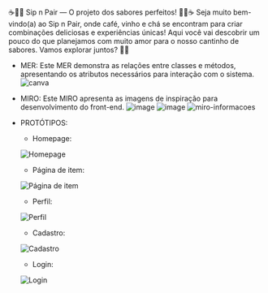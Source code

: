 ☕🍷🍵 Sip n Pair — O projeto dos sabores perfeitos! 🍵🍷☕
Seja muito bem-vindo(a) ao Sip n Pair, onde café, vinho e chá se encontram para criar combinações deliciosas e experiências únicas! Aqui você vai descobrir um pouco do que planejamos com muito amor para o nosso cantinho de sabores. Vamos explorar juntos? 💖✨


- MER:
  Este MER demonstra as relações entre classes e métodos, apresentando os atributos necessários para interação com o sistema.
  ![canva](https://github.com/user-attachments/assets/47f048bd-edeb-4adf-b901-ac8dfab89615)


- MIRO:
  Este MIRO apresenta as imagens de inspiração para desenvolvimento do front-end.
![image](https://github.com/user-attachments/assets/0ad057ae-9940-4acd-8cce-1a5c662c0cbf)
![image](https://github.com/user-attachments/assets/5dfe1bc3-a75c-4621-ae11-a288aab4b0e8)
![miro-informacoes](https://github.com/user-attachments/assets/e57ae35c-3be3-4825-8cfb-89c96f34d575)


- PROTÓTIPOS:

  - Homepage:
  
  ![Homepage](https://github.com/affernanda/sip-pair./raw/main/Prototipos/Homepage/HomePage.png)

  - Página de item:

  ![Página de item](https://github.com/affernanda/sip-pair./raw/main/Prototipos/Pagina%20de%20Item/PAGINA%20ITEM.png)

  - Perfil:

  ![Perfil](https://github.com/affernanda/sip-pair./raw/main/Prototipos/Perfil/PERFIL.png)

  - Cadastro:

  ![Cadastro](https://github.com/affernanda/sip-pair./raw/main/Prototipos/cadastro/Cadastro.png)

  - Login:

  ![Login](https://github.com/affernanda/sip-pair./raw/main/Prototipos/login/LOGIN.png)
